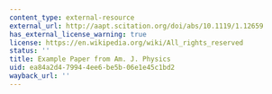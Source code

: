 ```yaml
---
content_type: external-resource
external_url: http://aapt.scitation.org/doi/abs/10.1119/1.12659
has_external_license_warning: true
license: https://en.wikipedia.org/wiki/All_rights_reserved
status: ''
title: Example Paper from Am. J. Physics
uid: ea84a2d4-7994-4ee6-be5b-06e1e45c1bd2
wayback_url: ''
---
```

